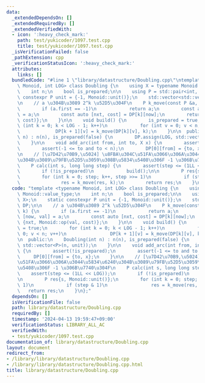 ```yaml
---
data:
  _extendedDependsOn: []
  _extendedRequiredBy: []
  _extendedVerifiedWith:
  - icon: ':heavy_check_mark:'
    path: test/yukicoder/1097.test.cpp
    title: test/yukicoder/1097.test.cpp
  _isVerificationFailed: false
  _pathExtension: cpp
  _verificationStatusIcon: ':heavy_check_mark:'
  attributes:
    links: []
  bundledCode: "#line 1 \"library/datastructure/Doubling.cpp\"\ntemplate <typename\
    \ Monoid, int LOG> class Doubling {\n    using X = typename Monoid::value_type;\n\
    \    int n;\n    bool is_prepared;\n\n    using P = std::pair<int, X>;\n    static\
    \ constexpr P unit = {-1, Monoid::unit()};\n    std::vector<std::vector<P>> DP;\n\
    \n    // a \u304B\u3089 2^k \u52D5\u304F\n    P k_move(const P &a, int k) {\n\
    \        if (a.first == -1)\n            return a;\n        const auto [now, val]\
    \ = a;\n        const auto [nxt, cost] = DP[k][now];\n        return {nxt, Monoid::op(val,\
    \ cost)};\n    }\n\n    void build() {\n        is_prepared = true;\n        for\
    \ (int k = 0; k < LOG - 1; k++)\n            for (int v = 0; v < n; v++)\n   \
    \             DP[k + 1][v] = k_move(DP[k][v], k);\n    }\n\n  public:\n    Doubling(int\
    \ n) : n(n), is_prepared(false) {\n        DP.assign(LOG, std::vector<P>(n, unit));\n\
    \    }\n\n    void add_arc(int from, int to, X x) {\n        assert(!is_prepared);\n\
    \        assert(-1 <= to and to < n);\n        DP[0][from] = {to, x};\n    }\n\
    \n    // [\u7D42\u70B9,\u5024] \u8FBA\u304C\u51FA\u3066\u306A\u3044\u5834\u6240\
    \u304B\u3089\u79FB\u52D5\u3059\u308B\u5834\u5408\u306F -1 \u306B\u7740\u304F\n\
    \    P calc(int s, long long step) {\n        assert(step <= (1LL << LOG));\n\
    \        if (!is_prepared)\n            build();\n\n        P res{s, Monoid::unit()};\n\
    \        for (int k = 0; step; k++, step >>= 1)\n            if (step & 1)\n \
    \               res = k_move(res, k);\n        return res;\n    }\n};\n"
  code: "template <typename Monoid, int LOG> class Doubling {\n    using X = typename\
    \ Monoid::value_type;\n    int n;\n    bool is_prepared;\n\n    using P = std::pair<int,\
    \ X>;\n    static constexpr P unit = {-1, Monoid::unit()};\n    std::vector<std::vector<P>>\
    \ DP;\n\n    // a \u304B\u3089 2^k \u52D5\u304F\n    P k_move(const P &a, int\
    \ k) {\n        if (a.first == -1)\n            return a;\n        const auto\
    \ [now, val] = a;\n        const auto [nxt, cost] = DP[k][now];\n        return\
    \ {nxt, Monoid::op(val, cost)};\n    }\n\n    void build() {\n        is_prepared\
    \ = true;\n        for (int k = 0; k < LOG - 1; k++)\n            for (int v =\
    \ 0; v < n; v++)\n                DP[k + 1][v] = k_move(DP[k][v], k);\n    }\n\
    \n  public:\n    Doubling(int n) : n(n), is_prepared(false) {\n        DP.assign(LOG,\
    \ std::vector<P>(n, unit));\n    }\n\n    void add_arc(int from, int to, X x)\
    \ {\n        assert(!is_prepared);\n        assert(-1 <= to and to < n);\n   \
    \     DP[0][from] = {to, x};\n    }\n\n    // [\u7D42\u70B9,\u5024] \u8FBA\u304C\
    \u51FA\u3066\u306A\u3044\u5834\u6240\u304B\u3089\u79FB\u52D5\u3059\u308B\u5834\
    \u5408\u306F -1 \u306B\u7740\u304F\n    P calc(int s, long long step) {\n    \
    \    assert(step <= (1LL << LOG));\n        if (!is_prepared)\n            build();\n\
    \n        P res{s, Monoid::unit()};\n        for (int k = 0; step; k++, step >>=\
    \ 1)\n            if (step & 1)\n                res = k_move(res, k);\n     \
    \   return res;\n    }\n};"
  dependsOn: []
  isVerificationFile: false
  path: library/datastructure/Doubling.cpp
  requiredBy: []
  timestamp: '2024-04-13 19:59:47+09:00'
  verificationStatus: LIBRARY_ALL_AC
  verifiedWith:
  - test/yukicoder/1097.test.cpp
documentation_of: library/datastructure/Doubling.cpp
layout: document
redirect_from:
- /library/library/datastructure/Doubling.cpp
- /library/library/datastructure/Doubling.cpp.html
title: library/datastructure/Doubling.cpp
---
```

